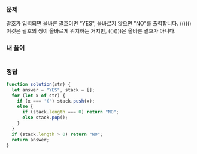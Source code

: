 ### 문제
괄호가 입력되면 올바른 괄호이면 “YES", 올바르지 않으면 ”NO"를 출력합니다.
(())() 이것은 괄호의 쌍이 올바르게 위치하는 거지만, (()()))은 올바른 괄호가 아니다.

### 내 풀이
```js

```

### 정답
```js
function solution(str) {
  let answer = "YES", stack = [];
  for (let x of str) {
    if (x === '(') stack.push(x);
    else {
      if (stack.length === 0) return "NO";
      else stack.pop();
    }
  }
  if (stack.length > 0) return "NO";
  return answer;
}
```
